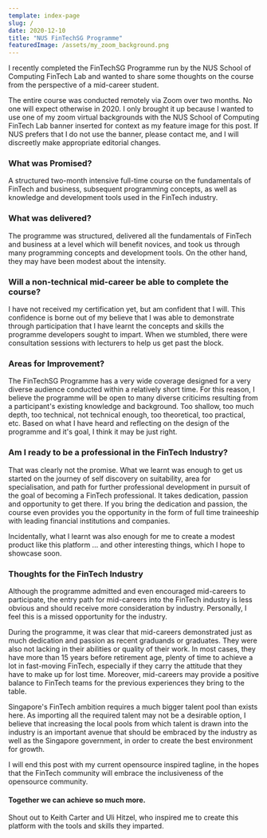 ```yaml
---
template: index-page
slug: /
date: 2020-12-10
title: "NUS FinTechSG Programme"
featuredImage: /assets/my_zoom_background.png
---
```

I recently completed the FinTechSG Programme run by the NUS School of Computing FinTech Lab and wanted to share some thoughts on the course from the perspective of a mid-career student. 

The entire course was conducted remotely via Zoom over two months. No one will expect otherwise in 2020. I only brought it up because I wanted to use one of my zoom virtual backgrounds with the NUS School of Computing FinTech Lab banner inserted for context as my feature image for this post. If NUS prefers that I do not use the banner, please contact me, and I will discreetly make appropriate editorial changes.

### What was Promised?

A structured two-month intensive full-time course on the fundamentals of FinTech and business, subsequent programming concepts, as well as knowledge and development tools used in the FinTech industry.

### What was delivered?

The programme was structured, delivered all the fundamentals of FinTech and business at a level which will benefit novices, and took us through many programming concepts and development tools. On the other hand, they may have been modest about the intensity.

### Will a non-technical mid-career be able to complete the course?

I have not received my certification yet, but am confident that I will. This confidence is borne out of my believe that I was able to demonstrate through participation that I have learnt the concepts and skills the programme developers sought to impart. When we stumbled, there were consultation sessions with lecturers to help us get past the block. 

### Areas for Improvement?

The FinTechSG Programme has a very wide coverage designed for a very diverse audience conducted within a relatively short time. For this reason, I believe the programme will be open to many diverse criticims resulting from a participant's existing knowledge and background. Too shallow, too much depth, too technical, not technical enough, too theoretical, too practical, etc. Based on what I have heard and reflecting on the design of the programme and it's goal, I think it may be just right.

### Am I ready to be a professional in the FinTech Industry?

That was clearly not the promise. What we learnt was enough to get us started on the journey of self discovery on suitability, area for specialisation, and path for further professional development in pursuit of the goal of becoming a FinTech professional. It takes dedication, passion and opportunity to get there. If you bring the dedication and passion, the course even provides you the opportunity in the form of full time traineeship with leading financial institutions and companies. 

Incidentally, what I learnt was also enough for me to create a modest product like this platform ... and other interesting things, which I hope to showcase soon.

### Thoughts for the FinTech Industry

Although the programme admitted and even encouraged mid-careers to participate, the entry path for mid-careers into the FinTech industry is less obvious and should receive more consideration by  industry. Personally, I feel this is a missed opportunity for the industry. 

During the programme, it was clear that mid-careers demonstrated just as much dedication and passion as recent graduands or graduates. They were also not lacking in their abilities or quality of their work. In most cases, they have more than 15 years before retirement age, plenty of time to achieve a lot in fast-moving FinTech, especially if they carry the attitude that they have to make up for lost time. Moreover, mid-careers may provide a positive balance to FinTech teams for the previous experiences they bring to the table. 

Singapore's FinTech ambition requires a much bigger talent pool than exists here. As importing all the required talent may not be a desirable option, I believe that increasing the local pools from which talent is drawn into the industry is an important avenue that should be embraced by the industry as well as the Singapore government, in order to create the best environment for growth.

I will end this post with my current opensource inspired tagline, in the hopes that the FinTech community will embrace the inclusiveness of the opensource community.

#### Together we can achieve so much more.

Shout out to Keith Carter and Uli Hitzel, who inspired me to create this platform with the tools and skills they imparted.